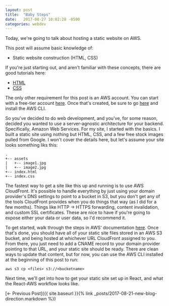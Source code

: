 ```yaml
---
layout: post
title:  "Baby Steps"
date:   2017-08-27 10:02:28 -0500
categories: webdev
---
```


Today, we're going to talk about hosting a static website on AWS.

This post will assume basic knowledge of:
  - Static website construction (HTML, CSS)

If you're just starting out, and aren't familiar with these concepts, there are good tutorials here:
  - [HTML](https://www.w3schools.com/html/)
  - [CSS](https://www.w3schools.com/css/)

The only other requirement for this post is an AWS account.  You can start with a free-tier account [here](https://aws.amazon.com/free/).  Once that's created, be sure to go [here](https://aws.amazon.com/cli/) and install the AWS CLI.

So you've decided to do web development, and you've, for some reason, decided you wanted to use a server-agnostic architecture for your backend. Specifically, Amazon Web Services.  For my site, I started with the basics.  I built a static site using nothing but HTML, CSS, and a few free stock images pulled from Google.  I won't cover the details here, but let's assume your site looks something liks this:

```
.
+-- assets
|   +-- image1.jpg
|   +-- image2.jpg
+-- index.html
+-- index.css
```

The fastest way to get a site like this up and running is to use AWS CloudFront.  It's possible to handle everything by just using your domain provider's DNS settings to point to a bucket in S3, but you don't get any of the tools CloudFront provides when you do things that way (as I did for a few months).  Things like HTTP -> HTTPS forwarding, content invalidation, and custom SSL certificates.  These are nice to have if you're going to expose either your data or user data, so I'd recommend it.

To get started, walk through the steps in AWS' documentation [here](http://docs.aws.amazon.com/AmazonCloudFront/latest/DeveloperGuide/GettingStarted.html).  Once that's done, you should have all of your static site files stored in an AWS S3 bucket, and being hosted at whichever URL CloudFront assigned to you.  From there, you just need to add a CNAME record to your domain provider pointing to that URL, and your static site should be ready.  There are clean ways to update that content, but for now, you can use the AWS CLI installed at the beginning of this post to run:

    aws s3 cp <files> s3://<bucketname>

Next time, we'll get into how to get your static site set up in React, and what the React-AWS workflow looks like.

[<- Previous Post]({{ site.baseurl }}{% link _posts/2017-08-21-new-blog-direction.markdown %})